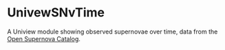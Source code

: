 # UnivewSNvTime
A Uniview module showing observed supernovae over time, data from the [Open Supernova Catalog](https://sne.space/).
